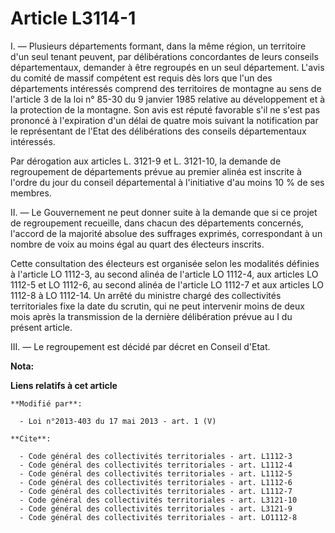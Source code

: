 # Article L3114-1

I. ― Plusieurs départements formant, dans la même région, un territoire d'un seul tenant peuvent, par délibérations
concordantes de leurs conseils départementaux, demander à être regroupés en un seul département. L'avis du comité de massif
compétent est requis dès lors que l'un des départements intéressés comprend des territoires de montagne au sens de l'article
3 de la loi n° 85-30 du 9 janvier 1985 relative au développement et à la protection de la montagne. Son avis est réputé
favorable s'il ne s'est pas prononcé à l'expiration d'un délai de quatre mois suivant la notification par le représentant de
l'Etat des délibérations des conseils départementaux intéressés. 

Par dérogation aux articles L. 3121-9 et L. 3121-10, la demande de regroupement de départements prévue au premier alinéa est
inscrite à l'ordre du jour du conseil départemental  à l'initiative d'au moins 10 % de ses membres. 

II. ― Le Gouvernement ne peut donner suite à la demande que si ce projet de regroupement recueille, dans chacun des
départements concernés, l'accord de la majorité absolue des suffrages exprimés, correspondant à un nombre de voix au moins
égal au quart des électeurs inscrits. 

Cette consultation des électeurs est organisée selon les modalités définies à l'article LO 1112-3, au second alinéa de
l'article LO 1112-4, aux articles LO 1112-5 et LO 1112-6, au second alinéa de l'article LO 1112-7 et aux articles LO 1112-8 à
LO 1112-14. Un arrêté du ministre chargé des collectivités territoriales fixe la date du scrutin, qui ne peut intervenir
moins de deux mois après la transmission de la dernière délibération prévue au I du présent article. 

III. ― Le regroupement est décidé par décret en Conseil d'Etat.

**Nota:**



**Liens relatifs à cet article**

	**Modifié par**:

	  - Loi n°2013-403 du 17 mai 2013 - art. 1 (V)

	**Cite**:

	  - Code général des collectivités territoriales - art. L1112-3
	  - Code général des collectivités territoriales - art. L1112-4
	  - Code général des collectivités territoriales - art. L1112-5
	  - Code général des collectivités territoriales - art. L1112-6
	  - Code général des collectivités territoriales - art. L1112-7
	  - Code général des collectivités territoriales - art. L3121-10
	  - Code général des collectivités territoriales - art. L3121-9
	  - Code général des collectivités territoriales - art. LO1112-8
